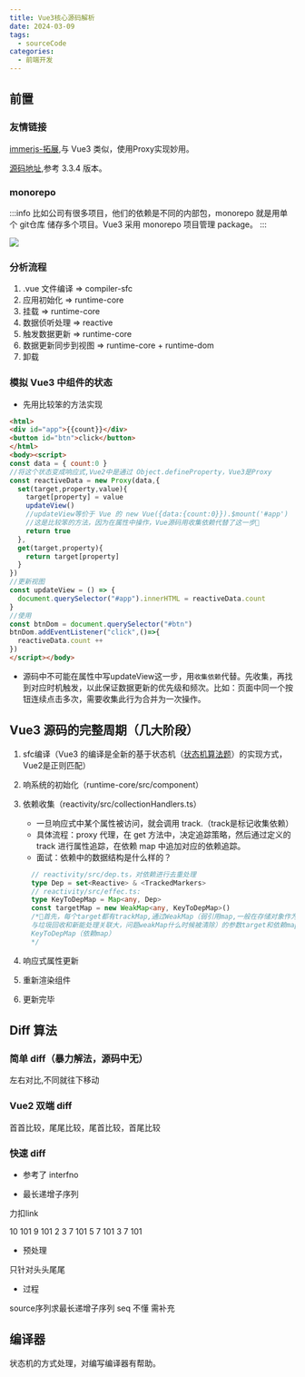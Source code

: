 ```yaml
---
title: Vue3核心源码解析
date: 2024-03-09
tags:
  - sourceCode
categories:
  - 前端开发
---
```


## 前置

### 友情链接

[immerjs-拓展](https://github.com/immerjs/immer),与 Vue3 类似，使用Proxy实现妙用。

[源码地址](https://github.com/vuejs/core/tree/v3.3.4),参考 3.3.4 版本。

### monorepo

:::info
比如公司有很多项目，他们的依赖是不同的内部包，monorepo 就是用单个 git仓库 储存多个项目。Vue3 采用 monorepo 项目管理 package。
:::

![](https://cetacea-1304984885.cos.ap-shanghai.myqcloud.com/pieces/Snipaste_2024-03-19_16-32-10.jpg)

### 分析流程

1. .vue 文件编译 => compiler-sfc
2. 应用初始化 => runtime-core
3. 挂载 => runtime-core
4. 数据侦听处理 => reactive
5. 触发数据更新 => runtime-core
6. 数据更新同步到视图 => runtime-core + runtime-dom
7. 卸载

### 模拟 Vue3 中组件的状态

- 先用比较笨的方法实现
```html
<html>
<div id="app">{{count}}</div>
<button id="btn">click</button>
</html>
<body><script>
const data = { count:0 }
//将这个状态变成响应式,Vue2中是通过 Object.defineProperty，Vue3是Proxy
const reactiveData = new Proxy(data,{
  set(target,property,value){
    target[property] = value
    updateView()
    //updateView等价于 Vue 的 new Vue({data:{count:0}}).$mount('#app')
    //这是比较笨的方法，因为在属性中操作，Vue源码用收集依赖代替了这一步🚩
    return true
  },
  get(target,property){
    return target[property]
  }
})
//更新视图
const updateView = () => {
  document.querySelector("#app").innerHTML = reactiveData.count
}
//使用
const btnDom = document.querySelector("#btn")
btnDom.addEventListener("click",()=>{
  reactiveData.count ++
})
</script></body>
```
- 源码中不可能在属性中写updateView这一步，用`收集依赖`代替。先收集，再找到对应时机触发，以此保证数据更新的优先级和频次。比如：页面中同一个按钮连续点击多次，需要收集此行为合并为一次操作。

## Vue3 源码的完整周期（几大阶段）

1. sfc编译（Vue3 的编译是全新的基于状态机（[状态机算法题](https://leetcode.cn/problems/nGK0Fy/solutions/)）的实现方式，Vue2是正则匹配）
2. 响系统的初始化（runtime-core/src/component）
3. 依赖收集（reactivity/src/collectionHandlers.ts）
  
   - 一旦响应式中某个属性被访问，就会调用 track.（track是标记收集依赖）
   - 具体流程：proxy 代理，在 get 方法中，决定追踪策略，然后通过定义的 track 进行属性追踪，在依赖 map 中追加对应的依赖追踪。
   - 面试：依赖中的数据结构是什么样的？
    ```ts
      // reactivity/src/dep.ts，对依赖进行去重处理
      type Dep = set<Reactive> & <TrackedMarkers>
      // reactivity/src/effec.ts:
      type KeyToDepMap = Map<any, Dep>
      const targetMap = new WeakMap<any, KeyToDepMap>() 
      /*🚩首先，每个target都有trackMap,通过WeakMap（弱引用map,一般在存储对象作为key时使用，
      与垃圾回收和新能处理关联大，问题weakMap什么时候被清除）的参数target和依赖map new出来的；
      KeyToDepMap（依赖map）
      */
    ```

4. 响应式属性更新
5. 重新渲染组件
6. 更新完毕

## Diff 算法

### 简单 diff（暴力解法，源码中无）

左右对比,不同就往下移动

### Vue2 双端 diff

首首比较，尾尾比较，尾首比较，首尾比较

### 快速 diff <xicons icon="Star" />

- 参考了 interfno

- 最长递增子序列

力扣link

10 101
9 101
2 3 7 101
5 7 101
3 7 101 

- 预处理

只针对头头尾尾

- 过程

source序列求最长递增子序列
seq 不懂 需补充

## 编译器

状态机的方式处理，对编写编译器有帮助。